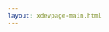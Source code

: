 ```yaml
---
layout: xdevpage-main.html
---
```


<div class="ui vertical stripe segment">
  <div class="ui center aligned container">
  <iframe data-src="http://www.flockrush.com/Devlabs/xdevpage-slide/index.html" scrolling="no" frameborder="0">
</iframe>
</div>
</div>
